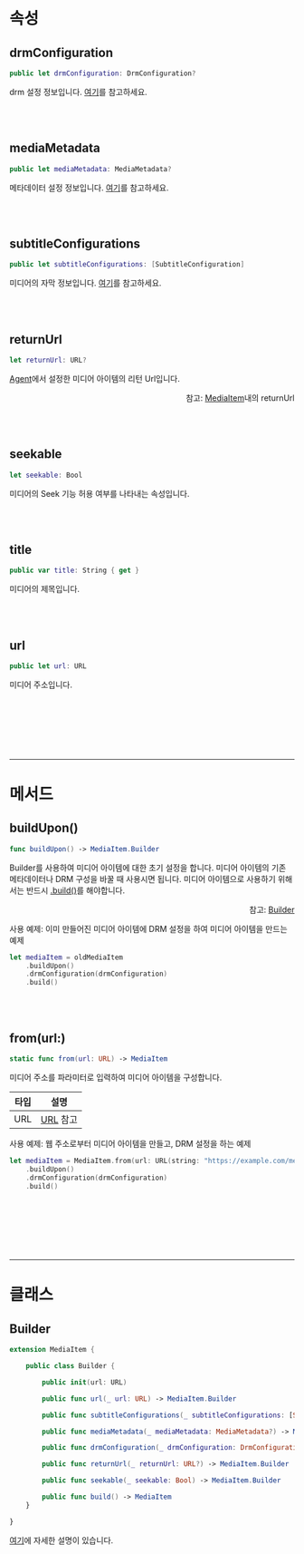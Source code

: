 # 속성

## drmConfiguration

```swift
public let drmConfiguration: DrmConfiguration?
```
drm 설정 정보입니다. [여기](../drm-configuration/home.md)를 참고하세요.

<br><br>
## mediaMetadata

```swift
public let mediaMetadata: MediaMetadata?
```
메타데이터 설정 정보입니다. [여기](../media-metadata/home.md)를 참고하세요.

<br><br>
## subtitleConfigurations

```swift
public let subtitleConfigurations: [SubtitleConfiguration]
```
미디어의 자막 정보입니다. [여기](../subtitle-configuration/home.md)를 참고하세요.

<br><br>
## returnUrl

```swift
let returnUrl: URL?
```
[Agent](../../../agent/home.md)에서 설정한 미디어 아이템의 리턴 Url입니다.
<div align="right">
참고: <a href="../../../agent/home.md#mediaitem">MediaItem</a>내의 returnUrl
</div>

<br><br>
## seekable

```swift
let seekable: Bool
```
미디어의 Seek 기능 허용 여부를 나타내는 속성입니다.

<br><br>
## title

```swift
public var title: String { get }
```
미디어의 제목입니다.

<br><br>
## url

```swift
public let url: URL
```
미디어 주소입니다.

<br><br><br>
------
------
# 메서드

## buildUpon()

```swift
func buildUpon() -> MediaItem.Builder
```
Builder를 사용하여 미디어 아이템에 대한 초기 설정을 합니다. 미디어 아이템의 기존 메타데이터나 DRM 구성을 바꿀 때 사용시면 됩니다. 미디어 아이템으로 사용하기 위해서는 반드시 [.build()](../../class/media-item-builder/details.md#build)를 해야합니다.
<div align="right">
참고: <a href="#builder">Builder</a>
</div>

사용 예제: 이미 만들어진 미디어 아이템에 DRM 설정을 하여 미디어 아이템을 만드는 예제
```swift
let mediaItem = oldMediaItem
    .buildUpon()
    .drmConfiguration(drmConfiguration)
    .build()
```

<br><br>
## from(url:)

```swift
static func from(url: URL) -> MediaItem
```
미디어 주소를 파라미터로 입력하여 미디어 아이템을 구성합니다.

|타입|설명|
|:--:|--|
|URL|[URL](https://developer.apple.com/documentation/foundation/url) 참고|


사용 예제: 웹 주소로부터 미디어 아이템을 만들고, DRM 설정을 하는 예제
```swift
let mediaItem = MediaItem.from(url: URL(string: "https://example.com/media.mp4")!)
    .buildUpon()
    .drmConfiguration(drmConfiguration)
    .build()
```

<br><br><br>
------
------
# 클래스

## Builder

```swift
extension MediaItem {

    public class Builder {

        public init(url: URL)

        public func url(_ url: URL) -> MediaItem.Builder

        public func subtitleConfigurations(_ subtitleConfigurations: [SubtitleConfiguration]) -> MediaItem.Builder

        public func mediaMetadata(_ mediaMetadata: MediaMetadata?) -> MediaItem.Builder

        public func drmConfiguration(_ drmConfiguration: DrmConfiguration?) -> MediaItem.Builder

        public func returnUrl(_ returnUrl: URL?) -> MediaItem.Builder

        public func seekable(_ seekable: Bool) -> MediaItem.Builder

        public func build() -> MediaItem
    }

}
```

[여기](../../class/media-item-builder/home.md)에 자세한 설명이 있습니다.
